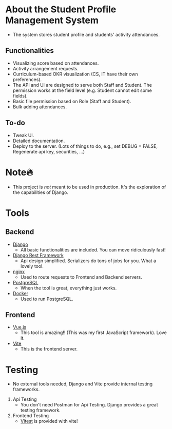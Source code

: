 
# About the Student Profile Management System
- The system stores student profile and students' activity attendances.

## Functionalities
- Visualizing score based on attendances. 
- Activity arrangement requests.
- Curriculum-based OKR visualization (CS, IT have their own preferences). 
- The API and UI are designed to serve both Staff and Student. The permission works at the field level (e.g. Student cannot edit some fields).
- Basic file permission based on Role (Staff and Student).
- Bulk adding attendances.

## To-do
- Tweak UI.
- Detailed documentation. 
- Deploy to the server. (Lots of things to do, e.g., set DEBUG = FALSE, Regenerate api key, securities, ...)
    
# Note🔥 
- This project is *not* meant to be used in production. It's the exploration of the capabilities of Django. 


# Tools

## Backend 

- [Django](https://github.com/django/django)
  - All basic functionalities are included. You can move ridiculously fast!
- [Django Rest Framework](https://github.com/encode/django-rest-framework)
  - Api design simplified. Serializers do tons of jobs for you. What a lovely tool. 
- [nginx](https://github.com/nginx/nginx)
  - Used to route requests to Frontend and Backend servers.
- [PostgreSQL](https://github.com/postgres/postgres)
  - When the tool is great, everything just works. 
- [Docker](https://github.com/docker)
  - Used to run PostgreSQL.


## Frontend
- [Vue.js](https://github.com/vuejs) 
   - This tool is amazing!! (This was my first JavaScript framework). Love it.
- [Vite](https://vitejs.dev/)
   - This is the frontend server.
    

# Testing
    
- No external tools needed, Django and Vite provide internal testing frameworks.

1. Api Testing
   - You don't need Postman for Api Testing. Django provides a great testing framework.
2. Frontend Testing
   - [Vitest](https://github.com/vitest-dev/vitest) is provided with vite!
